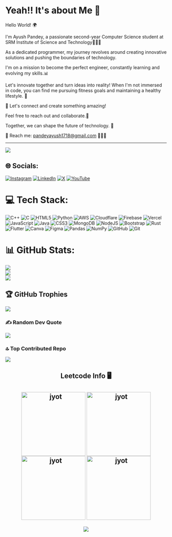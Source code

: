 # Yeah!! It's about Me 🥹
Hello World! 🌍

I'm Ayush Pandey, a passionate second-year Computer Science student at SRM Institute of Science and Technology👨🏻‍🎓

As a dedicated programmer, my journey revolves around creating innovative solutions and pushing the boundaries of technology.

I'm on a mission to become the perfect engineer, constantly learning and evolving my skills.📊


Let's innovate together and turn ideas into reality! When I'm not immersed in code, you can find me pursuing fitness goals and maintaining a healthy lifestyle. 💪

🌟 Let's connect and create something amazing!

Feel free to reach out and collaborate.💌 

Together, we can shape the future of technology. 🚀

💬 Reach me: pandeyayush1718@gmail.com 💌🫶🏻

---
[![](https://visitcount.itsvg.in/api?id=ayushpandey1718&icon=0&color=0)](https://visitcount.itsvg.in)



## 🌐 Socials:
[![Instagram](https://img.shields.io/badge/Instagram-%23E4405F.svg?logo=Instagram&logoColor=white)](https://instagram.com/ayushpandey__1718____) [![LinkedIn](https://img.shields.io/badge/LinkedIn-%230077B5.svg?logo=linkedin&logoColor=white)](https://linkedin.com/in/ayushpandey1718) [![X](https://img.shields.io/badge/X-black.svg?logo=X&logoColor=white)](https://x.com/AYUSH1718PANDEY) [![YouTube](https://img.shields.io/badge/YouTube-%23FF0000.svg?logo=YouTube&logoColor=white)](https://youtube.com/@ayushh_lifts01) 

# 💻 Tech Stack:
![C++](https://img.shields.io/badge/c++-%2300599C.svg?style=plastic&logo=c%2B%2B&logoColor=white) ![C](https://img.shields.io/badge/c-%2300599C.svg?style=plastic&logo=c&logoColor=white) ![HTML5](https://img.shields.io/badge/html5-%23E34F26.svg?style=plastic&logo=html5&logoColor=white) ![Python](https://img.shields.io/badge/python-3670A0?style=plastic&logo=python&logoColor=ffdd54) ![AWS](https://img.shields.io/badge/AWS-%23FF9900.svg?style=plastic&logo=amazon-aws&logoColor=white) ![Cloudflare](https://img.shields.io/badge/Cloudflare-F38020?style=plastic&logo=Cloudflare&logoColor=white) ![Firebase](https://img.shields.io/badge/firebase-%23039BE5.svg?style=plastic&logo=firebase) ![Vercel](https://img.shields.io/badge/vercel-%23000000.svg?style=plastic&logo=vercel&logoColor=white) ![JavaScript](https://img.shields.io/badge/javascript-%23323330.svg?style=plastic&logo=javascript&logoColor=%23F7DF1E) ![Java](https://img.shields.io/badge/java-%23ED8B00.svg?style=plastic&logo=openjdk&logoColor=white) ![CSS3](https://img.shields.io/badge/css3-%231572B6.svg?style=plastic&logo=css3&logoColor=white) ![MongoDB](https://img.shields.io/badge/MongoDB-%234ea94b.svg?style=plastic&logo=mongodb&logoColor=white) ![NodeJS](https://img.shields.io/badge/node.js-6DA55F?style=plastic&logo=node.js&logoColor=white) ![Bootstrap](https://img.shields.io/badge/bootstrap-%238511FA.svg?style=plastic&logo=bootstrap&logoColor=white) ![Rust](https://img.shields.io/badge/rust-%23000000.svg?style=plastic&logo=rust&logoColor=white) ![Flutter](https://img.shields.io/badge/Flutter-%2302569B.svg?style=plastic&logo=Flutter&logoColor=white) ![Canva](https://img.shields.io/badge/Canva-%2300C4CC.svg?style=plastic&logo=Canva&logoColor=white) ![Figma](https://img.shields.io/badge/figma-%23F24E1E.svg?style=plastic&logo=figma&logoColor=white) ![Pandas](https://img.shields.io/badge/pandas-%23150458.svg?style=plastic&logo=pandas&logoColor=white) ![NumPy](https://img.shields.io/badge/numpy-%23013243.svg?style=plastic&logo=numpy&logoColor=white) ![GitHub](https://img.shields.io/badge/github-%23121011.svg?style=plastic&logo=github&logoColor=white) ![Git](https://img.shields.io/badge/git-%23F05033.svg?style=plastic&logo=git&logoColor=white)
# 📊 GitHub Stats:
![](https://github-readme-stats.vercel.app/api?username=ayushpandey1718&theme=dark&hide_border=false&include_all_commits=false&count_private=false)<br/>
![](https://github-readme-streak-stats.herokuapp.com/?user=ayushpandey1718&theme=dark&hide_border=false)<br/>
![](https://github-readme-stats.vercel.app/api/top-langs/?username=ayushpandey1718&theme=dark&hide_border=false&include_all_commits=false&count_private=false&layout=compact)

## 🏆 GitHub Trophies
![](https://github-profile-trophy.vercel.app/?username=ayushpandey1718&theme=holi&no-frame=false&no-bg=false&margin-w=4)

### ✍️ Random Dev Quote
![](https://quotes-github-readme.vercel.app/api?type=horizontal&theme=radical)

### 🔝 Top Contributed Repo
![](https://github-contributor-stats.vercel.app/api?username=ayushpandey1718&limit=5&theme=dark&combine_all_yearly_contributions=true)


<!-- Proudly created with GPRM ( https://gprm.itsvg.in ) -->






<div align="center"> 
  
<!--   <h2>🐍 Contributions 🐍</h2>
  <img alt="snake eating my contributions" src="https://raw.githubusercontent.com/salesp07/salesp07/output/github-contribution-grid-snake.svg" />
</div> -->

<h2 align="center">Leetcode Info 🖥️ <h2>  
<p align="center">
  <a href="https://leetcode.com/ayushpandey1718/" target="_blank"><img align="center" src="https://leetcode.com/static/images/badges/2024/gif/2024-21.gif" alt="jyot" height="200" width="200" /></a>
  <a href="https://leetcode.com/ayushpandey1718/" target="_blank"><img align="center" src="https://leetcode.com/static/images/badges/2024/gif/2024-20.gif" alt="jyot" height="200" width="200" /></a>
  <a href="https://leetcode.com/ayushpandey1718/" target="_blank"><img align="center" src="https://assets.leetcode.com/static_assets/marketing/2024-200.gif" alt="jyot" height="200" width="200" /></a>
  <a href="https://leetcode.com/ayushpandey1718/" target="_blank"><img align="center" src="https://assets.leetcode.com/static_assets/marketing/2024-100.gif" alt="jyot" height="200" width="200" /></a>
</p>
<p align="center">
  
  <img  align=top flex-grow=1 src="https://leetcard.jacoblin.cool/ayushpandey1718?theme=dark&font=Nunito&ext=heatmap" />  
</p>

<br/><br/>
